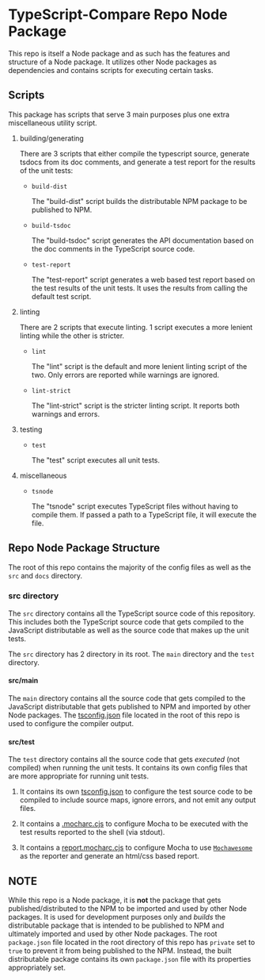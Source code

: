 # TypeScript-Compare Repo Node Package

This repo is itself a Node package and as such has the features and structure
of a Node package. It utilizes other Node packages as dependencies and contains
scripts for executing certain tasks.

## Scripts

This package has scripts that serve 3 main purposes plus one extra
miscellaneous utility script.

1. building/generating

   There are 3 scripts that either compile the typescript source, generate
   tsdocs from its doc comments, and generate a test report for the results of
   the unit tests:

   - `build-dist`

      The "build-dist" script builds the distributable NPM package to be
      published to NPM.

   - `build-tsdoc`

      The "build-tsdoc" script generates the API documentation based on the doc
      comments in the TypeScript source code.

   - `test-report`

      The "test-report" script generates a web based test report based on the
      test results of the unit tests. It uses the results from calling the
      default test script.

1. linting

   There are 2 scripts that execute linting. 1 script executes a more lenient
   linting while the other is stricter.

   - `lint`

      The "lint" script is the default and more lenient linting script of the
      two. Only errors are reported while warnings are ignored.

   - `lint-strict`

      The "lint-strict" script is the stricter linting script. It reports both
      warnings and errors.

1. testing

   - `test`

      The "test" script executes all unit tests.

1. miscellaneous

   - `tsnode`

      The "tsnode" script executes TypeScript files without having to compile
      them. If passed a path to a TypeScript file, it will execute the file.

## Repo Node Package Structure

The root of this repo contains the majority of the config files as well as the
`src` and `docs` directory.

### src directory

The `src` directory contains all the TypeScript source code of this repository.
This includes both the TypeScript source code that gets compiled to the
JavaScript distributable as well as the source code that makes up the unit
tests.

The `src` directory has 2 directory in its root. The `main` directory and the
`test` directory.

#### src/main

The `main` directory contains all the source code that gets compiled to the
JavaScript distributable that gets published to NPM and imported by other Node
packages. The [tsconfig.json][1] file located in the root of this repo is used
to configure the compiler output.

#### src/test

The `test` directory contains all the source code that gets *executed* (not
compiled) when running the unit tests. It contains its own config files that
are more appropriate for running unit tests.

1. It contains its own [tsconfig.json][2] to configure the test source code to
   be compiled to include source maps, ignore errors, and not emit any output
   files.

1. It contains a [.mocharc.cjs][3] to configure Mocha to be executed with
   the test results reported to the shell (via stdout).

1. It contains a [report.mocharc.cjs][3] to configure Mocha to use
   [`Mochawesome`][4] as the reporter and generate an html/css based report.

## NOTE

While this repo is a Node package, it is **not** the package that gets
published/distributed to the NPM to be imported and used by other Node packages.
It is used for development purposes only and *builds* the distributable package
that is intended to be published to NPM and ultimately imported and used by
other Node packages. The root `package.json` file located in the root directory
of this repo has `private` set to `true` to prevent it from being published to
the NPM. Instead, the built distributable package contains its own
`package.json` file with its properties appropriately set.

[1]: ../../tsconfig.json "root tsconfig"
[2]: ../../src/test/tsconfig.json "tsconfig for testing"
[3]: ../../src/test/.mocharc.cjs "mocharc for shell based reporting"
[4]: https://www.npmjs.com/package/mochawesome "mochawesome"
